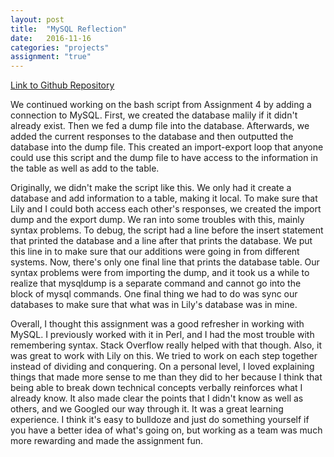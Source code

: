 ```yaml
---
layout: post
title:  "MySQL Reflection"
date:   2016-11-16
categories: "projects"
assignment: "true"
---
```

[Link to Github Repository](https://github.com/ldinkins/malily5)

We continued working on the bash script from Assignment 4 by adding a connection to MySQL. First, we created the database malily if it didn't already exist. Then we fed a dump file into the database. Afterwards, we added the current responses to the database and then outputted the database into the dump file. This created an import-export loop that anyone could use this script and the dump file to have access to the information in the table as well as add to the table.

Originally, we didn't make the script like this. We only had it create a database and add information to a table, making it local. To make sure that Lily and I could both access each other's responses, we created the import dump and the export dump. We ran into some troubles with this, mainly syntax problems. To debug, the script had a line before the insert statement that printed the database and a line after that prints the database. We put this line in to make sure that our additions were going in from different systems. Now, there's only one final line that prints the database table. Our syntax problems were from importing the dump, and it took us a while to realize that mysqldump is a separate command and cannot go into the block of mysql commands. One final thing we had to do was sync our databases to make sure that what was in Lily's database was in mine.

Overall, I thought this assignment was a good refresher in working with MySQL. I previously worked with it in Perl, and I had the most trouble with remembering syntax. Stack Overflow really helped with that though. Also, it was great to work with Lily on this. We tried to work on each step together instead of dividing and conquering. On a personal level, I loved explaining things that made more sense to me than they did to her because I think that being able to break down technical concepts verbally reinforces what I already know. It also made clear the points that I didn't know as well as others, and we Googled our way through it. It was a great learning experience. I think it's easy to bulldoze and just do something yourself if you have a better idea of what's going on, but working as a team was much more rewarding and made the assignment fun.